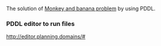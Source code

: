 The solution of [Monkey and banana problem](https://en.wikipedia.org/wiki/Monkey_and_banana_problem) by using PDDL.


### PDDL editor to run files
http://editor.planning.domains/#
